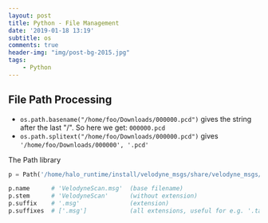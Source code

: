```yaml
---
layout: post
title: Python - File Management
date: '2019-01-18 13:19'
subtitle: os
comments: true
header-img: "img/post-bg-2015.jpg"
tags:
    - Python
---
```


## File Path Processing

- `os.path.basename("/home/foo/Downloads/000000.pcd")` gives the string after the last "/". So here we get: `000000.pcd`
- `os.path.splitext("/home/foo/Downloads/000000.pcd")` gives `'/home/foo/Downloads/000000', '.pcd'`

The Path library

```python
p = Path('/home/halo_runtime/install/velodyne_msgs/share/velodyne_msgs/ros1_msg/VelodyneScan.msg')

p.name      # 'VelodyneScan.msg'  (base filename)
p.stem      # 'VelodyneScan'      (without extension)
p.suffix    # '.msg'              (extension)
p.suffixes  # ['.msg']            (all extensions, useful for e.g. '.tar.gz')
```
